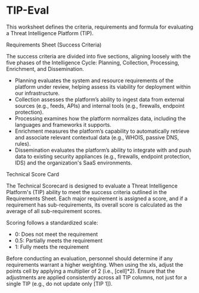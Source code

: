 # TIP-Eval
This worksheet defines the criteria, requirements and formula for evaluating a Threat Intelligence Platform (TIP). 

Requirements Sheet (Success Criteria)

The success criteria are divided into five sections, aligning loosely with the five phases of the Intelligence Cycle: Planning, Collection, Processing, Enrichment, and Dissemination.

- Planning evaluates the system and resource requirements of the platform under review, helping assess its viability for deployment within our infrastructure.
- Collection assesses the platform’s ability to ingest data from external sources (e.g., feeds, APIs) and internal tools (e.g., firewalls, endpoint protection).
- Processing examines how the platform normalizes data, including the languages and frameworks it supports.
- Enrichment measures the platform’s capability to automatically retrieve and associate relevant contextual data (e.g., WHOIS, passive DNS, rules).
- Dissemination evaluates the platform’s ability to integrate with and push data to existing security appliances (e.g., firewalls, endpoint protection, IDS) and the organization's SaaS environments.

Technical Score Card

The Technical Scorecard is designed to evaluate a Threat Intelligence Platform's (TIP) ability to meet the success criteria outlined in the Requirements Sheet. Each major requirement is assigned a score, and if a requirement has sub-requirements, its overall score is calculated as the average of all sub-requirement scores.

Scoring follows a standardized scale:

- 0: Does not meet the requirement
- 0.5: Partially meets the requirement
- 1: Fully meets the requirement

Before conducting an evaluation, personnel should determine if any requirements warrant a higher weighting. When using the xls, adjust the points cell by applying a multiplier of 2 (i.e., [cell]*2). Ensure that the adjustments are applied consistently across all TIP columns, not just for a single TIP (e.g., do not update only [TIP 1]).
